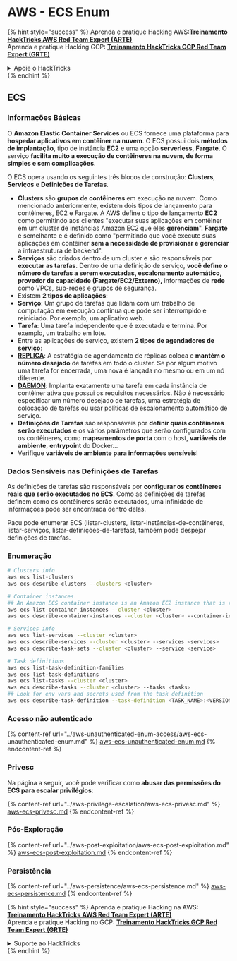 # AWS - ECS Enum

{% hint style="success" %}
Aprenda e pratique Hacking AWS:<img src="/.gitbook/assets/image.png" alt="" data-size="line">[**Treinamento HackTricks AWS Red Team Expert (ARTE)**](https://training.hacktricks.xyz/courses/arte)<img src="/.gitbook/assets/image.png" alt="" data-size="line">\
Aprenda e pratique Hacking GCP: <img src="/.gitbook/assets/image (2).png" alt="" data-size="line">[**Treinamento HackTricks GCP Red Team Expert (GRTE)**<img src="/.gitbook/assets/image (2).png" alt="" data-size="line">](https://training.hacktricks.xyz/courses/grte)

<details>

<summary>Apoie o HackTricks</summary>

* Verifique os [**planos de assinatura**](https://github.com/sponsors/carlospolop)!
* **Junte-se ao** 💬 [**grupo Discord**](https://discord.gg/hRep4RUj7f) ou ao [**grupo telegram**](https://t.me/peass) ou **siga-nos** no **Twitter** 🐦 [**@hacktricks\_live**](https://twitter.com/hacktricks\_live)**.**
* **Compartilhe truques de hacking enviando PRs para os repositórios** [**HackTricks**](https://github.com/carlospolop/hacktricks) e [**HackTricks Cloud**](https://github.com/carlospolop/hacktricks-cloud).

</details>
{% endhint %}

## ECS

### Informações Básicas

O **Amazon Elastic Container Services** ou ECS fornece uma plataforma para **hospedar aplicativos em contêiner na nuvem**. O ECS possui dois **métodos de implantação**, tipo de instância **EC2** e uma opção **serverless**, **Fargate**. O serviço **facilita muito a execução de contêineres na nuvem, de forma simples e sem complicações**.

O ECS opera usando os seguintes três blocos de construção: **Clusters**, **Serviços** e **Definições de Tarefas**.

* **Clusters** são **grupos de contêineres** em execução na nuvem. Como mencionado anteriormente, existem dois tipos de lançamento para contêineres, EC2 e Fargate. A AWS define o tipo de lançamento **EC2** como permitindo aos clientes "executar suas aplicações em contêiner em um cluster de instâncias Amazon EC2 que eles **gerenciam**". **Fargate** é semelhante e é definido como "permitindo que você execute suas aplicações em contêiner **sem a necessidade de provisionar e gerenciar** a infraestrutura de backend".
* **Serviços** são criados dentro de um cluster e são responsáveis por **executar as tarefas**. Dentro de uma definição de serviço, **você define o número de tarefas a serem executadas, escalonamento automático, provedor de capacidade (Fargate/EC2/Externo),** informações de **rede** como VPCs, sub-redes e grupos de segurança.
* Existem **2 tipos de aplicações**:
* **Serviço**: Um grupo de tarefas que lidam com um trabalho de computação em execução contínua que pode ser interrompido e reiniciado. Por exemplo, um aplicativo web.
* **Tarefa**: Uma tarefa independente que é executada e termina. Por exemplo, um trabalho em lote.
* Entre as aplicações de serviço, existem **2 tipos de agendadores de serviço**:
* [**REPLICA**](https://docs.aws.amazon.com/AmazonECS/latest/developerguide/ecs\_services.html): A estratégia de agendamento de réplicas coloca e **mantém o número desejado** de tarefas em todo o cluster. Se por algum motivo uma tarefa for encerrada, uma nova é lançada no mesmo ou em um nó diferente.
* [**DAEMON**](https://docs.aws.amazon.com/AmazonECS/latest/developerguide/ecs\_services.html): Implanta exatamente uma tarefa em cada instância de contêiner ativa que possui os requisitos necessários. Não é necessário especificar um número desejado de tarefas, uma estratégia de colocação de tarefas ou usar políticas de escalonamento automático de serviço.
* **Definições de Tarefas** são responsáveis por **definir quais contêineres serão executados** e os vários parâmetros que serão configurados com os contêineres, como **mapeamentos de porta** com o host, **variáveis de ambiente**, **entrypoint** do Docker...
* Verifique **variáveis de ambiente para informações sensíveis**!

### Dados Sensíveis nas Definições de Tarefas

As definições de tarefas são responsáveis por **configurar os contêineres reais que serão executados no ECS**. Como as definições de tarefas definem como os contêineres serão executados, uma infinidade de informações pode ser encontrada dentro delas.

Pacu pode enumerar ECS (listar-clusters, listar-instâncias-de-contêineres, listar-serviços, listar-definições-de-tarefas), também pode despejar definições de tarefas.

### Enumeração
```bash
# Clusters info
aws ecs list-clusters
aws ecs describe-clusters --clusters <cluster>

# Container instances
## An Amazon ECS container instance is an Amazon EC2 instance that is running the Amazon ECS container agent and has been registered into an Amazon ECS cluster.
aws ecs list-container-instances --cluster <cluster>
aws ecs describe-container-instances --cluster <cluster> --container-instances <container_instance_arn>

# Services info
aws ecs list-services --cluster <cluster>
aws ecs describe-services --cluster <cluster> --services <services>
aws ecs describe-task-sets --cluster <cluster> --service <service>

# Task definitions
aws ecs list-task-definition-families
aws ecs list-task-definitions
aws ecs list-tasks --cluster <cluster>
aws ecs describe-tasks --cluster <cluster> --tasks <tasks>
## Look for env vars and secrets used from the task definition
aws ecs describe-task-definition --task-definition <TASK_NAME>:<VERSION>
```
### Acesso não autenticado

{% content-ref url="../aws-unauthenticated-enum-access/aws-ecs-unauthenticated-enum.md" %}
[aws-ecs-unauthenticated-enum.md](../aws-unauthenticated-enum-access/aws-ecs-unauthenticated-enum.md)
{% endcontent-ref %}

### Privesc

Na página a seguir, você pode verificar como **abusar das permissões do ECS para escalar privilégios**:

{% content-ref url="../aws-privilege-escalation/aws-ecs-privesc.md" %}
[aws-ecs-privesc.md](../aws-privilege-escalation/aws-ecs-privesc.md)
{% endcontent-ref %}

### Pós-Exploração

{% content-ref url="../aws-post-exploitation/aws-ecs-post-exploitation.md" %}
[aws-ecs-post-exploitation.md](../aws-post-exploitation/aws-ecs-post-exploitation.md)
{% endcontent-ref %}

### Persistência

{% content-ref url="../aws-persistence/aws-ecs-persistence.md" %}
[aws-ecs-persistence.md](../aws-persistence/aws-ecs-persistence.md)
{% endcontent-ref %}

{% hint style="success" %}
Aprenda e pratique Hacking na AWS:<img src="/.gitbook/assets/image.png" alt="" data-size="line">[**Treinamento HackTricks AWS Red Team Expert (ARTE)**](https://training.hacktricks.xyz/courses/arte)<img src="/.gitbook/assets/image.png" alt="" data-size="line">\
Aprenda e pratique Hacking no GCP: <img src="/.gitbook/assets/image (2).png" alt="" data-size="line">[**Treinamento HackTricks GCP Red Team Expert (GRTE)**<img src="/.gitbook/assets/image (2).png" alt="" data-size="line">](https://training.hacktricks.xyz/courses/grte)

<details>

<summary>Suporte ao HackTricks</summary>

* Confira os [**planos de assinatura**](https://github.com/sponsors/carlospolop)!
* **Junte-se ao** 💬 [**grupo do Discord**](https://discord.gg/hRep4RUj7f) ou ao [**grupo do telegram**](https://t.me/peass) ou **siga-nos** no **Twitter** 🐦 [**@hacktricks\_live**](https://twitter.com/hacktricks\_live)**.**
* **Compartilhe truques de hacking enviando PRs para os repositórios do** [**HackTricks**](https://github.com/carlospolop/hacktricks) e [**HackTricks Cloud**](https://github.com/carlospolop/hacktricks-cloud).

</details>
{% endhint %}
